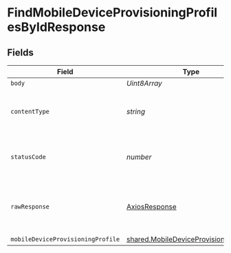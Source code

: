 # FindMobileDeviceProvisioningProfilesByIdResponse


## Fields

| Field                                                                                            | Type                                                                                             | Required                                                                                         | Description                                                                                      |
| ------------------------------------------------------------------------------------------------ | ------------------------------------------------------------------------------------------------ | ------------------------------------------------------------------------------------------------ | ------------------------------------------------------------------------------------------------ |
| `body`                                                                                           | *Uint8Array*                                                                                     | :heavy_minus_sign:                                                                               | N/A                                                                                              |
| `contentType`                                                                                    | *string*                                                                                         | :heavy_check_mark:                                                                               | HTTP response content type for this operation                                                    |
| `statusCode`                                                                                     | *number*                                                                                         | :heavy_check_mark:                                                                               | HTTP response status code for this operation                                                     |
| `rawResponse`                                                                                    | [AxiosResponse](https://axios-http.com/docs/res_schema)                                          | :heavy_minus_sign:                                                                               | Raw HTTP response; suitable for custom response parsing                                          |
| `mobileDeviceProvisioningProfile`                                                                | [shared.MobileDeviceProvisioningProfile](../../models/shared/mobiledeviceprovisioningprofile.md) | :heavy_minus_sign:                                                                               | OK                                                                                               |